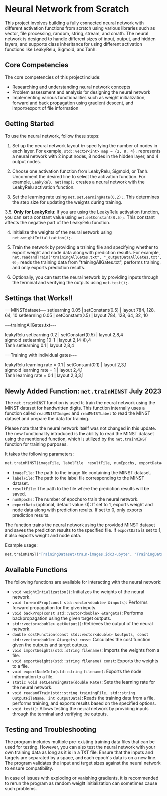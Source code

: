 # Neural Network from Scratch

This project involves building a fully connected neural network with different activation functions from scratch using various libraries such as vector, file processing, random, string, stream, and cmath. The neural network is designed to handle different sizes of input, output, and hidden layers, and supports class inheritance for using different activation functions like LeakyRelu, Sigmoid, and Tanh.

## Core Competencies

The core competencies of this project include:

- Researching and understanding neural network concepts
- Problem assessment and analysis for designing the neural network
- Implementing various functionalities such as weight initialization, forward and back propagation using gradient descent, and import/export of file information

## Getting Started

To use the neural network, follow these steps:

1. Set up the neural network layout by specifying the number of nodes in each layer. For example, `std::vector<int> map = {2, 8, 4};` represents a neural network with 2 input nodes, 8 nodes in the hidden layer, and 4 output nodes.

2. Choose one activation function from LeakyRelu, Sigmoid, or Tanh. Uncomment the desired line to select the activation function. For example, `LeakyRelu net(map);` creates a neural network with the LeakyRelu activation function.

3. Set the learning rate using `net.setLearningRate(0.2);`. This determines the step size for updating the weights during training.

3.5. **Only for LeakyRelu**: If you are using the LeakyRelu activation function, you can set a constant value using `net.setConstant(0.5);`. This constant affects the negative part of the LeakyRelu function.

4. Initialize the weights of the neural network using `net.weightIntialization();`.

5. Train the network by providing a training file and specifying whether to export weight and node data along with prediction results. For example, `net.readandTrain("trainingAllGates.txt", "_outputDataAllGates.txt", 0);` reads the training data from "trainingAllGates.txt", performs training, and only exports prediction results.

6. Optionally, you can test the neural network by providing inputs through the terminal and verifying the outputs using `net.test();`.
 
## Settings that Works!!

---MINSTdataset---
setlearning 0.05   | setConstant(0.5) | layout 784, 128, 64, 10
setlearning 0.05   | setConstant(0.5) | layout 784, 128, 64, 32, 10

---trainingAllGates.txt---

leakyRelu setlearning 0.2   | setConstant(0.5) | layout 2,8,4 \
sigmoid   setlearning 10-1  | layout 2,(4-8),4 \
Tanh      setlearning 0.1   | layout 2,8,4 

---Training with individual gates---

leakyRelu learning rate = 0.1 | setConstant(0.1) | layout 2,3,1 \
sigmoid   learning rate = 1   | layout 2,4,1 \
Tanh      learning rate = 0.1 | layout 2,3,3,1 


## Newly Added Function: `net.trainMINST` July 2023

The `net.trainMINST` function is used to train the neural network using the MINST dataset for handwritten digits. This function internally uses a function called `readMNISTImages` and `readMNISTLabel` to read the MINST dataset and prepare the data for training.

Please note that the neural network itself was not changed in this update. The new functionality introduced is the ability to read the MINST dataset using the mentioned function, which is utilized by the `net.trainMINST` function for training purposes.

It takes the following parameters:

```python
net.trainMINST(imageFile, labelFile, resultFile, numEpochs, exportData=0)
```

- `imageFile`: The path to the image file containing the MINST dataset.
- `labelFile`: The path to the label file corresponding to the MINST dataset.
- `resultFile`: The path to the file where the prediction results will be saved.
- `numEpochs`: The number of epochs to train the neural network.
- `exportData` (optional, default value: 0): If set to 1, exports weight and node data along with prediction results. If set to 0, only exports prediction results.

The function trains the neural network using the provided MINST dataset and saves the prediction results to the specified file. If `exportData` is set to 1, it also exports weight and node data.

Example usage:

```python
net.trainMINST("TrainingDataset/train-images.idx3-ubyte", "TrainingDataset/train-labels.idx1-ubyte", "Results.txt", 60000)
```


## Available Functions

The following functions are available for interacting with the neural network:

- `void weightIntialization()`: Initializes the weights of the neural network.
- `void forwardProp(const std::vector<double> &inputs)`: Performs forward propagation for the given inputs.
- `void backProp(const std::vector<double> &targets)`: Performs backpropagation using the given target outputs.
- `std::vector<double> getOutput()`: Retrieves the output of the neural network.
- `double costFunction(const std::vector<double> &outputs, const std::vector<double> &targets) const`: Calculates the cost function given the outputs and target outputs.
- `void importWeights(std::string filename)`: Imports the weights from a file.
- `void exportWeights(std::string filename) const`: Exports the weights to a file.
- `void exportNodeInfo(std::string filename)`: Exports the node information to a file.
- `static void setLearningRate(double Rate)`: Sets the learning rate for the neural network.
- `void readandTrain(std::string trainingFile, std::string OutputFileName, int outputData)`: Reads the training data from a file, performs training, and exports results based on the specified options.
- `void test()`: Allows testing the neural network by providing inputs through the terminal and verifying the outputs.

## Testing and Troubleshooting
The program includes multiple pre-existing training data files that can be used for testing. However, you can also test the neural network with your own training data as long as it is in a TXT file. Ensure that the inputs and targets are separated by a space, and each epoch's data is on a new line. The program validates the input and target sizes against the neural network to ensure compatibility.

In case of issues with exploding or vanishing gradients, it is recommended to rerun the program as random weight initialization can sometimes cause such problems.







